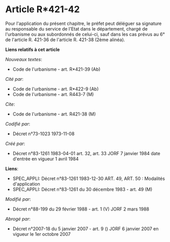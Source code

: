 # Article R*421-42

Pour l'application du présent chapitre, le préfet peut déléguer sa signature au responsable du service de l'Etat dans le
département, chargé de l'urbanisme ou aux subordonnés de celui-ci, sauf dans les cas prévus au 6° de l'article R. 421-36 de
l'article R. 421-38 (2ème alinéa).

**Liens relatifs à cet article**

_Nouveaux textes_:

  - Code de l'urbanisme - art. R*421-39 (Ab)

_Cité par_:

  - Code de l'urbanisme - art. R*422-9 (Ab)
  - Code de l'urbanisme - art. R443-7 (M)

_Cite_:

  - Code de l'urbanisme - art. R421-38 (M)

_Codifié par_:

  - Décret n°73-1023 1973-11-08

_Créé par_:

  - Décret n°83-1261 1983-04-01 art. 32, art. 33 JORF 7 janvier 1984 date d'entrée en vigueur 1 avril 1984

**Liens**:

  - SPEC_APPLI: Décret n°83-1261 1983-12-30 ART. 49, ART. 50 : Modalités d'application
  - SPEC_APPLI: Décret n°83-1261 du 30 décembre 1983 - art. 49 (M)

_Modifié par_:

  - Décret n°88-199 du 29 février 1988 - art. 1 (V) JORF 2 mars 1988

_Abrogé par_:

  - Décret n°2007-18 du 5 janvier 2007 - art. 9 () JORF 6 janvier 2007 en vigueur le 1er octobre 2007
